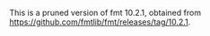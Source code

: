 This is a pruned version of fmt 10.2.1, obtained from
https://github.com/fmtlib/fmt/releases/tag/10.2.1.
